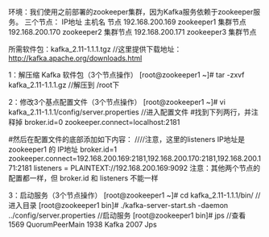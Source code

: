 环境：我们使用之前部署的zookeeper集群，因为Kafka服务依赖于zookeeper服务。
三个节点： IP地址		主机名			节点
	192.168.200.169		zookeeper1		集群节点
	192.168.200.170		zookeeper2		集群节点
	192.168.200.171		zookeeper3		集群节点

所需软件包：kafka_2.11-1.1.1.tgz						//这里提供下载地址：http://kafka.apache.org/downloads.html

1：解压缩 Kafka 软件包（3个节点操作）
[root@zookeeper1 ~]# tar -zxvf kafka_2.11-1.1.1.gz			//解压到 /root下

2：修改3个基点配置文件（3个节点操作）
[root@zookeeper1 ~]# vi kafka_2.11-1.1.1/config/server.properties	//进入配置文件
#找到下列两行，并注释掉
broker.id=0
zookeeper.connect=localhost:2181					

#然后在配置文件的底部添加如下内容：					////注意，这里的listeners IP地址是 zookeeper1 的 IP地址
broker.id=1
zookeeper.connect=192.168.200.169:2181,192.168.200.170:2181,192.168.200.171:2181
listeners = PLAINTEXT://192.168.200.169:9092
注意：其他两个节点的配置都一样，但 broker.id 和 listeners 不能一样

3：启动服务（3个节点操作）
[root@zookeeper1 ~]# cd kafka_2.11-1.1.1/bin/				//进入目录
[root@zookeeper1 bin]# ./kafka-server-start.sh -daemon ../config/server.properties 	//启动服务
[root@zookeeper1 bin]# jps						//查看
1569 QuorumPeerMain
1938 Kafka
2007 Jps
